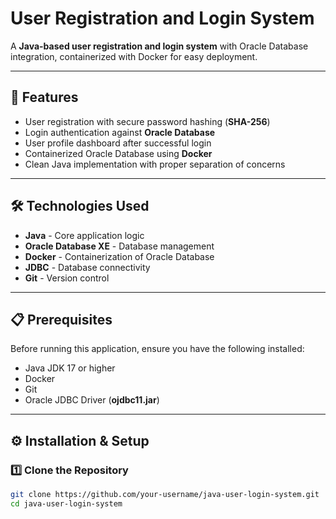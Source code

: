 # User Registration and Login System

A **Java-based user registration and login system** with Oracle Database integration, containerized with Docker for easy deployment.

---

## 🚀 Features

- User registration with secure password hashing (**SHA-256**)
- Login authentication against **Oracle Database**
- User profile dashboard after successful login
- Containerized Oracle Database using **Docker**
- Clean Java implementation with proper separation of concerns

---

## 🛠️ Technologies Used

- **Java** - Core application logic  
- **Oracle Database XE** - Database management  
- **Docker** - Containerization of Oracle Database  
- **JDBC** - Database connectivity  
- **Git** - Version control  

---

## 📋 Prerequisites

Before running this application, ensure you have the following installed:

- Java JDK 17 or higher  
- Docker  
- Git  
- Oracle JDBC Driver (**ojdbc11.jar**)  

---

## ⚙️ Installation & Setup

### 1️⃣ Clone the Repository
```bash
git clone https://github.com/your-username/java-user-login-system.git
cd java-user-login-system
